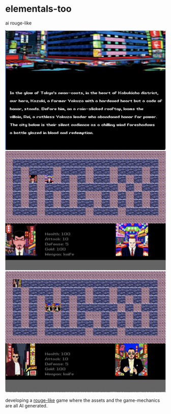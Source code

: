 # elementals-too
ai rouge-like

![image](cutscene.png)
![image](gameplay1.png)
![image](gameplay2.png)

developing a [rouge-like](https://en.wikipedia.org/wiki/Roguelike#:~:text=Roguelike%20(or%20rogue%2Dlike),death%20of%20the%20player%20character.) game where the assets and the game-mechanics are all AI generated. 

